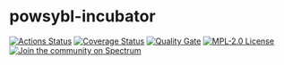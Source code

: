 # powsybl-incubator

[![Actions Status](https://github.com/powsybl/powsybl-incubator/workflows/CI/badge.svg)](https://github.com/powsybl/powsybl-incubator/actions)
[![Coverage Status](https://sonarcloud.io/api/project_badges/measure?project=com.powsybl%3Apowsybl-incubator&metric=coverage)](https://sonarcloud.io/component_measures?id=com.powsybl%3Apowsybl-incubator&metric=coverage)
[![Quality Gate](https://sonarcloud.io/api/project_badges/measure?project=com.powsybl%3Apowsybl-incubator&metric=alert_status)](https://sonarcloud.io/dashboard?id=com.powsybl%3Apowsybl-incubator)
[![MPL-2.0 License](https://img.shields.io/badge/license-MPL_2.0-blue.svg)](https://www.mozilla.org/en-US/MPL/2.0/)
[![Join the community on Spectrum](https://withspectrum.github.io/badge/badge.svg)](https://spectrum.chat/powsybl)
